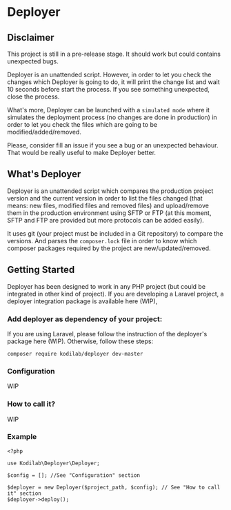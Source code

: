 # Deployer

## Disclaimer
This project is still in a pre-release stage. It should work but could contains unexpected bugs. 

Deployer is an unattended script. However, in order to let you check the changes which Deployer is going to do, it will
print the change list and wait 10 seconds before start the process. If you see something unexpected, close the process.

What's more, Deployer can be launched with a `simulated mode` where it simulates the deployment process (no changes are 
done in production) in order to let you check the files which are going to be modified/added/removed.

Please, consider fill an issue if you see a bug or an unexpected behaviour. That would be really useful
to make Deployer better.

## What's Deployer
Deployer is an unattended script which compares the production project version and the current version in order
to list the files changed (that means: new files, modified files and removed files) and upload/remove them in the production
environment using SFTP or FTP (at this moment, SFTP and FTP are provided but more protocols can be added easily).

It uses git (your project must be included in a Git repository) to compare the versions. And parses the `composer.lock`
file in order to know which composer packages required by the project are new/updated/removed.

## Getting Started

Deployer has been designed to work in any PHP project (but could be integrated in other kind of project).
If you are developing a Laravel project, a deployer integration package is available here (WIP),

### Add deployer as dependency of your project:

If you are using Laravel, please follow the instruction of the deployer's package here (WIP). Otherwise,
follow these steps:

```
composer require kodilab/deployer dev-master
```

### Configuration
WIP

### How to call it?
WIP

### Example

```(php)
<?php

use Kodilab\Deployer\Deployer;

$config = []; //See "Configuration" section

$deployer = new Deployer($project_path, $config); // See "How to call it" section
$deployer->deploy();

```
